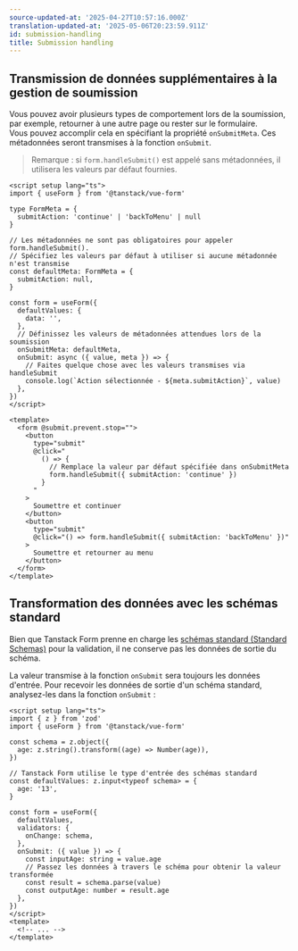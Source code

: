 ```yaml
---
source-updated-at: '2025-04-27T10:57:16.000Z'
translation-updated-at: '2025-05-06T20:23:59.911Z'
id: submission-handling
title: Submission handling
---
```


## Transmission de données supplémentaires à la gestion de soumission

Vous pouvez avoir plusieurs types de comportement lors de la soumission, par exemple, retourner à une autre page ou rester sur le formulaire.  
Vous pouvez accomplir cela en spécifiant la propriété `onSubmitMeta`. Ces métadonnées seront transmises à la fonction `onSubmit`.

> Remarque : si `form.handleSubmit()` est appelé sans métadonnées, il utilisera les valeurs par défaut fournies.

```vue
<script setup lang="ts">
import { useForm } from '@tanstack/vue-form'

type FormMeta = {
  submitAction: 'continue' | 'backToMenu' | null
}

// Les métadonnées ne sont pas obligatoires pour appeler form.handleSubmit().
// Spécifiez les valeurs par défaut à utiliser si aucune métadonnée n'est transmise
const defaultMeta: FormMeta = {
  submitAction: null,
}

const form = useForm({
  defaultValues: {
    data: '',
  },
  // Définissez les valeurs de métadonnées attendues lors de la soumission
  onSubmitMeta: defaultMeta,
  onSubmit: async ({ value, meta }) => {
    // Faites quelque chose avec les valeurs transmises via handleSubmit
    console.log(`Action sélectionnée - ${meta.submitAction}`, value)
  },
})
</script>

<template>
  <form @submit.prevent.stop="">
    <button
      type="submit"
      @click="
        () => {
          // Remplace la valeur par défaut spécifiée dans onSubmitMeta
          form.handleSubmit({ submitAction: 'continue' })
        }
      "
    >
      Soumettre et continuer
    </button>
    <button
      type="submit"
      @click="() => form.handleSubmit({ submitAction: 'backToMenu' })"
    >
      Soumettre et retourner au menu
    </button>
  </form>
</template>
```

## Transformation des données avec les schémas standard

Bien que Tanstack Form prenne en charge les [schémas standard (Standard Schemas)](./validation.md) pour la validation, il ne conserve pas les données de sortie du schéma.

La valeur transmise à la fonction `onSubmit` sera toujours les données d'entrée. Pour recevoir les données de sortie d'un schéma standard, analysez-les dans la fonction `onSubmit` :

```vue
<script setup lang="ts">
import { z } from 'zod'
import { useForm } from '@tanstack/vue-form'

const schema = z.object({
  age: z.string().transform((age) => Number(age)),
})

// Tanstack Form utilise le type d'entrée des schémas standard
const defaultValues: z.input<typeof schema> = {
  age: '13',
}

const form = useForm({
  defaultValues,
  validators: {
    onChange: schema,
  },
  onSubmit: ({ value }) => {
    const inputAge: string = value.age
    // Passez les données à travers le schéma pour obtenir la valeur transformée
    const result = schema.parse(value)
    const outputAge: number = result.age
  },
})
</script>
<template>
  <!-- ... -->
</template>
```
